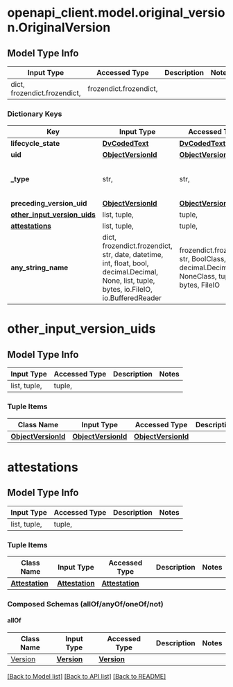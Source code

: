 # openapi_client.model.original_version.OriginalVersion

## Model Type Info
Input Type | Accessed Type | Description | Notes
------------ | ------------- | ------------- | -------------
dict, frozendict.frozendict,  | frozendict.frozendict,  |  | 

### Dictionary Keys
Key | Input Type | Accessed Type | Description | Notes
------------ | ------------- | ------------- | ------------- | -------------
**lifecycle_state** | [**DvCodedText**](DvCodedText.md) | [**DvCodedText**](DvCodedText.md) |  | 
**uid** | [**ObjectVersionId**](ObjectVersionId.md) | [**ObjectVersionId**](ObjectVersionId.md) |  | 
**_type** | str,  | str,  |  | [optional] if omitted the server will use the default value of "ORIGINAL_VERSION"
**preceding_version_uid** | [**ObjectVersionId**](ObjectVersionId.md) | [**ObjectVersionId**](ObjectVersionId.md) |  | [optional] 
**[other_input_version_uids](#other_input_version_uids)** | list, tuple,  | tuple,  |  | [optional] 
**[attestations](#attestations)** | list, tuple,  | tuple,  |  | [optional] 
**any_string_name** | dict, frozendict.frozendict, str, date, datetime, int, float, bool, decimal.Decimal, None, list, tuple, bytes, io.FileIO, io.BufferedReader | frozendict.frozendict, str, BoolClass, decimal.Decimal, NoneClass, tuple, bytes, FileIO | any string name can be used but the value must be the correct type | [optional]

# other_input_version_uids

## Model Type Info
Input Type | Accessed Type | Description | Notes
------------ | ------------- | ------------- | -------------
list, tuple,  | tuple,  |  | 

### Tuple Items
Class Name | Input Type | Accessed Type | Description | Notes
------------- | ------------- | ------------- | ------------- | -------------
[**ObjectVersionId**](ObjectVersionId.md) | [**ObjectVersionId**](ObjectVersionId.md) | [**ObjectVersionId**](ObjectVersionId.md) |  | 

# attestations

## Model Type Info
Input Type | Accessed Type | Description | Notes
------------ | ------------- | ------------- | -------------
list, tuple,  | tuple,  |  | 

### Tuple Items
Class Name | Input Type | Accessed Type | Description | Notes
------------- | ------------- | ------------- | ------------- | -------------
[**Attestation**](Attestation.md) | [**Attestation**](Attestation.md) | [**Attestation**](Attestation.md) |  | 

### Composed Schemas (allOf/anyOf/oneOf/not)
#### allOf
Class Name | Input Type | Accessed Type | Description | Notes
------------- | ------------- | ------------- | ------------- | -------------
[Version](Version.md) | [**Version**](Version.md) | [**Version**](Version.md) |  | 

[[Back to Model list]](../../README.md#documentation-for-models) [[Back to API list]](../../README.md#documentation-for-api-endpoints) [[Back to README]](../../README.md)

